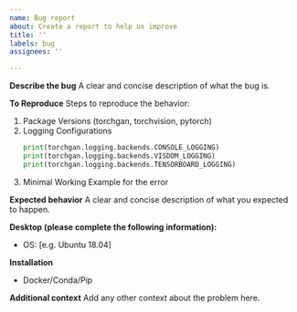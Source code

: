 ```yaml
---
name: Bug report
about: Create a report to help us improve
title: ''
labels: bug
assignees: ''

---
```


**Describe the bug**
A clear and concise description of what the bug is.

**To Reproduce**
Steps to reproduce the behavior:
1. Package Versions (torchgan, torchvision, pytorch)
2. Logging Configurations
    ```python
    print(torchgan.logging.backends.CONSOLE_LOGGING)
    print(torchgan.logging.backends.VISDOM_LOGGING)
    print(torchgan.logging.backends.TENSORBOARD_LOGGING)
    ```
3. Minimal Working Example for the error

**Expected behavior**
A clear and concise description of what you expected to happen.

**Desktop (please complete the following information):**
 - OS: [e.g. Ubuntu 18.04]

**Installation**
- Docker/Conda/Pip

**Additional context**
Add any other context about the problem here.
